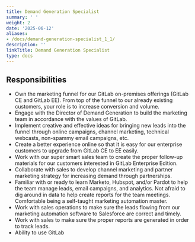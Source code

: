 ```yaml
---
title: Demand Generation Specialist
summary: ' '
weight: 2
date: '2025-06-12'
aliases:
- /docs/demand-generation-specialist_1_1/
description: ''
linkTitle: Demand Generation Specialist
type: docs
---
```


## Responsibilities

- Own the marketing funnel for our GitLab on-premises offerings (GitLab CE and GitLab EE).
From top of the funnel to our already existing customers, your role is to increase conversion and volume.
- Engage with the Director of Demand Generation to build the marketing team in accordance with the values of GitLab.
- Implement creative and effective ideas for bringing new leads into the funnel through online campaigns, channel marketing,
technical webcasts, non-spammy email campaigns, etc.
- Create a better experience online so that it is easy for our enterprise customers to upgrade from GitLab CE to EE easily.
- Work with our super smart sales team to create the proper follow-up materials for our customers interested in GitLab Enterprise Edition.
- Collaborate with sales to develop channel marketing and partner marketing strategy for increasing demand through partnerships.
- Familiar with or ready to learn Marketo, Hubspot, and/or Pardot to help the team manage leads, email campaigns, and analytics.
Not afraid to dig around in data to help create reports for the team meetings. Comfortable being a self-taught marketing automation master.
- Work with sales operations to make sure the leads flowing from our marketing automation software to Salesforce are correct and timely.
- Work with sales to make sure the proper reports are generated in order to track leads.
- Ability to use GitLab
